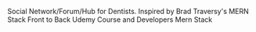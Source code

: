 Social Network/Forum/Hub for Dentists. Inspired by Brad Traversy's MERN Stack Front to Back Udemy Course and Developers Mern Stack

